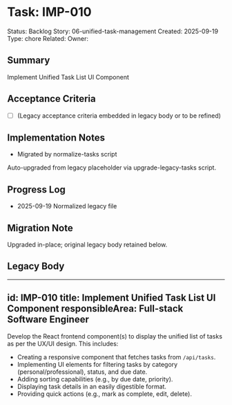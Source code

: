 # Task: IMP-010
Status: Backlog
Story: 06-unified-task-management
Created: 2025-09-19
Type: chore
Related:
Owner:

## Summary
Implement Unified Task List UI Component

## Acceptance Criteria
- [ ] (Legacy acceptance criteria embedded in legacy body or to be refined)

## Implementation Notes
- Migrated by normalize-tasks script

Auto-upgraded from legacy placeholder via upgrade-legacy-tasks script.

## Progress Log
- 2025-09-19 Normalized legacy file

## Migration Note
Upgraded in-place; original legacy body retained below.

## Legacy Body
---
id: IMP-010
title: Implement Unified Task List UI Component
responsibleArea: Full-stack Software Engineer
---
Develop the React frontend component(s) to display the unified list of tasks as per the UX/UI design. This includes:
*   Creating a responsive component that fetches tasks from `/api/tasks`.
*   Implementing UI elements for filtering tasks by category (personal/professional), status, and due date.
*   Adding sorting capabilities (e.g., by due date, priority).
*   Displaying task details in an easily digestible format.
*   Providing quick actions (e.g., mark as complete, edit, delete).